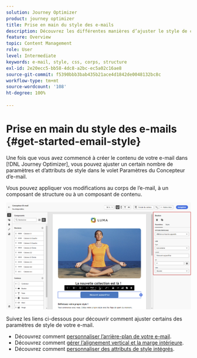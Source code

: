 ```yaml
---
solution: Journey Optimizer
product: journey optimizer
title: Prise en main du style des e-mails
description: Découvrez les différentes manières d’ajuster le style de contenu de votre e-mail.
feature: Overview
topic: Content Management
role: User
level: Intermediate
keywords: e-mail, style, css, corps, structure
exl-id: 2e20ecc5-bb58-4dc8-a2bc-ec5a02c16ae8
source-git-commit: f5390bbb3bab435b21ace4d1842de0048132bc8c
workflow-type: tm+mt
source-wordcount: '108'
ht-degree: 100%

---
```


# Prise en main du style des e-mails {#get-started-email-style}

Une fois que vous avez commencé à créer le contenu de votre e-mail dans [!DNL Journey Optimizer], vous pouvez ajuster un certain nombre de paramètres et d’attributs de style dans le volet Paramètres du Concepteur d’e-mail.

Vous pouvez appliquer vos modifications au corps de l’e-mail, à un composant de structure ou à un composant de contenu.

![](assets/email_designer_content_components_settings.png)

Suivez les liens ci-dessous pour découvrir comment ajuster certains des paramètres de style de votre e-mail.

* Découvrez comment [personnaliser l’arrière-plan de votre e-mail](backgrounds.md).
* Découvrez comment [gérer l’alignement vertical et la marge intérieure](alignment-and-padding.md).
* Découvrez comment [personnaliser des attributs de style intégrés](inline-styling.md).

